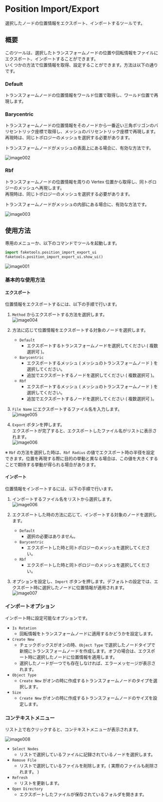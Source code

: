 # Position Import/Export

選択したノードの位置情報をエクスポート、インポートするツールです。

## 概要

このツールは、選択したトランスフォームノードの位置や回転情報をファイルにエクスポート、インポートすることができます。  
いくつかの方法で位置情報を取得、設定することができます。方法は以下の通りです。

### Default

トランスフォームノードの位置情報をワールド位置で取得し、ワールド位置で再現します。

### Barycentric

トランスフォームノードの位置情報をそのノードから一番近い三角ポリゴンのバリセントリック座標で取得し、メッシュのバリセントリック座標で再現します。  
再現時は、同じトポロジーのメッシュを選択する必要があります。

トランスフォームノードがメッシュの表面上にある場合に、有効な方法です。

![image002](images/position_import_export/image002.png) 

### Rbf

トランスフォームノードの位置情報を周りの Vertex 位置から取得し、同トポロジーのメッシュへ再現します。  
再現時は、同じトポロジーのメッシュを選択する必要があります。

トランスフォームノードがメッシュの内部にある場合に、有効な方法です。

![image003](images/position_import_export/image003.png) 

## 使用方法

専用のメニューか、以下のコマンドでツールを起動します。

```python
import faketools.position_import_export_ui
faketools.position_import_export_ui.show_ui()
```

![image001](images/position_import_export/image001.png)

### 基本的な使用方法

#### エクスポート

位置情報をエクスポートするには、以下の手順で行います。

1. `Method` からエクスポートする方法を選択します。  
  ![image004](images/position_import_export/image004.png)

1. 方法に応じて位置情報をエクスポートする対象のノードを選択します。  

     - `Default`  
       - エクスポートするトランスフォームノードを選択してください ( 複数選択可 )。
     - `Barycentric`  
       - エクスポートするメッシュ ( メッシュのトランスフォームノード ) を選択してください。
       - 追加でエクスポートするノードを選択してください ( 複数選択可 )。
     - `Rbf`  
       - エクスポートするメッシュ ( メッシュのトランスフォームノード ) を選択してください。
        - 追加でエクスポートするノードを選択してください ( 複数選択可 )。
    
2. `File Name` にエクスポートするファイル名を入力します。  
  ![image005](images/position_import_export/image005.png)

1. `Export` ボタンを押します。  
  エクスポートが完了すると、エクスポートしたファイル名がリストに表示されます。  
  ![image006](images/position_import_export/image006.png)

※ `Rbf` の方法を選択した時は、`Rbf Radius` の値でエクスポート時の半径を設定できます。位置を再現する際に目的の挙動と異なる場合は、この値を大きくすることで期待する挙動が得られる場合があります。

#### インポート

位置情報をインポートするには、以下の手順で行います。

1. インポートするファイル名をリストから選択します。  
  ![image006](images/position_import_export/image006.png)

2. エクスポートした時の方法に応じて、インポートする対象のノードを選択します。  
     - `Default`  
       - 選択の必要はありません。
     - `Barycentric`  
       - エクスポートした時と同トポロジーのメッシュを選択してください。
     - `Rbf`  
        - エクスポートした時と同トポロジーのメッシュを選択してください。

3. オプションを設定し、`Import` ボタンを押します。デフォルトの設定では、エクスポート時に選択したノードに位置情報が適用されます。  
  ![image007](images/position_import_export/image007.png)

### インポートオプション

インポート時に設定可能なオプションです。

- `Is Rotation`  
  - 回転情報をトランスフォームノードに適用するかどうかを設定します。
- `Create New`  
  - チェックボックスがオンの時、`Object Type` で選択したノードタイプで新規にトランスフォームノードを作成します。オフの場合は、エクスポート時に選択したノードに位置情報を適用します。
  - 選択したノードが一つでも存在しなければ、エラーメッセージが表示されます。
- `Object Type`  
  - `Create New` がオンの時に作成するトランスフォームノードのタイプを選択します。
- `Size`  
  - `Create New` がオンの時に作成するトランスフォームノードのサイズを設定します。
  
### コンテキストメニュー

リスト上で右クリックすると、コンテキストメニューが表示されます。

![image008](images/position_import_export/image008.png)

- `Select Nodes`  
  - リストで選択しているファイルに記録されているノードを選択します。
- `Remove File`  
  - リストで選択しているファイルを削除します。( 実際のファイルも削除されます。 )
- `Refresh`  
  - リストを更新します。
- `Open Directory`  
  - エクスポートしたファイルが保存されているフォルダを開きます。

